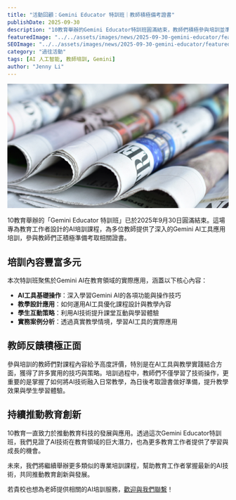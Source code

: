 ```yaml
---
title: "活動回顧：Gemini Educator 特訓班｜教師積極備考證書"
publishDate: 2025-09-30
description: "10教育舉辦的Gemini Educator特訓班圓滿結束，教師們積極參與培訓並準備考取證書，為教育界AI應用注入新動力。"
featuredImage: "../../assets/images/news/2025-09-30-gemini-educator/featuredimage.jpg"
SEOImage: "../../assets/images/news/2025-09-30-gemini-educator/featuredimage.jpg"
category: "過往活動"
tags: [AI 人工智能, 教師培訓, Gemini]
author: "Jenny Li"
---
```


![Gemini Educator 特訓班活動照片](../../assets/images/news/2025-09-30-gemini-educator/indeximage.jpg)

10教育舉辦的「Gemini Educator 特訓班」已於2025年9月30日圓滿結束。這場專為教育工作者設計的AI培訓課程，為多位教師提供了深入的Gemini AI工具應用培訓，參與教師們正積極準備考取相關證書。

## 培訓內容豐富多元

本次特訓班聚焦於Gemini AI在教育領域的實際應用，涵蓋以下核心內容：

* **AI工具基礎操作**：深入學習Gemini AI的各項功能與操作技巧
* **教學設計應用**：如何運用AI工具優化課程設計與教學內容
* **學生互動策略**：利用AI技術提升課堂互動與學習體驗
* **實務案例分析**：透過真實教學情境，學習AI工具的實際應用

## 教師反饋積極正面

參與培訓的教師們對課程內容給予高度評價，特別是在AI工具與教學實踐結合方面，獲得了許多實用的技巧與策略。培訓過程中，教師們不僅學習了技術操作，更重要的是掌握了如何將AI技術融入日常教學，為日後考取證書做好準備，提升教學效果與學生學習體驗。

## 持續推動教育創新

10教育一直致力於推動教育科技的發展與應用。透過這次Gemini Educator特訓班，我們見證了AI技術在教育領域的巨大潛力，也為更多教育工作者提供了學習與成長的機會。

未來，我們將繼續舉辦更多類似的專業培訓課程，幫助教育工作者掌握最新的AI技術，共同推動教育創新與發展。

若貴校也想為老師提供相關的AI培訓服務，[歡迎與我們聯繫](/聯絡我們)！
